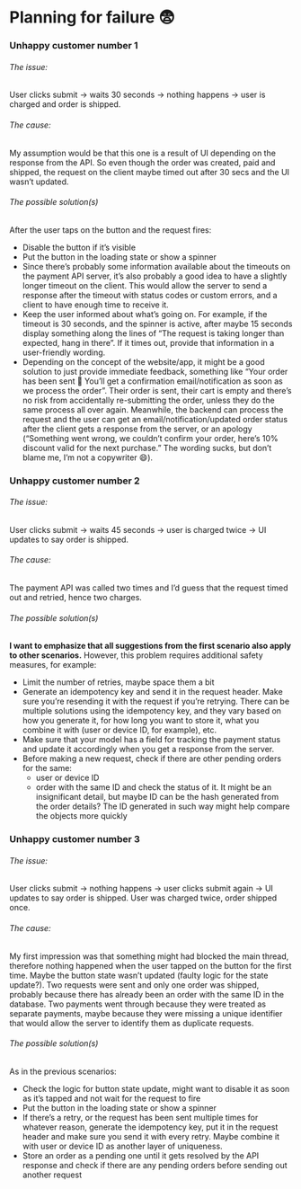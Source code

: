 # Planning for failure 😨

### Unhappy customer number 1
###### The issue:
User clicks submit -> waits 30 seconds -> nothing happens -> user is charged and
order is shipped.

###### The cause:
My assumption would be that this one is a result of UI depending on the response from the API. So even though the order was created, paid and shipped, the request on the client maybe timed out after 30 secs and the UI wasn’t updated. 

###### The possible solution(s)
After the user taps on the button and the request fires:
* Disable the button if it’s visible
* Put the button in the loading state or show a spinner
* Since there’s probably some information available about the timeouts on the payment API server, it’s also probably a good idea to have a slightly longer timeout on the client. This would allow the server to send a response after the timeout with status codes or custom errors, and a client to have enough time to receive it.
* Keep the user informed about what’s going on. For example, if the timeout is 30 seconds, and the spinner is active, after maybe 15 seconds display something along the lines of “The request is taking longer than expected, hang in there”. If it times out, provide that information in a user-friendly wording.
* Depending on the concept of the website/app, it might be a good solution to just provide immediate feedback, something like “Your order has been sent 🙌 You’ll get a confirmation email/notification as soon as we process the order”. Their order is sent, their cart is empty and there’s no risk from accidentally re-submitting the order, unless they do the same process all over again. Meanwhile, the backend can process the request and the user can get an email/notification/updated order status after the client gets a response from the server, or an apology (“Something went wrong, we couldn’t confirm your order, here’s 10% discount valid for the next purchase.” The wording sucks, but don’t blame me, I’m not a copywriter 😄). 
### Unhappy customer number 2
###### The issue:
User clicks submit -> waits 45 seconds -> user is charged twice -> UI updates to say
order is shipped.

###### The cause:
The payment API was called two times and I’d guess that the request timed out and retried, hence two charges.

###### The possible solution(s)
**I want to emphasize that all suggestions from the first scenario also apply to other scenarios.** However, this problem requires additional safety measures, for example:
* Limit the number of retries, maybe space them a bit
* Generate an idempotency key and send it in the request header. Make sure you’re resending it with the request if you’re retrying. There can be multiple solutions using the idempotency key, and they vary based on how you generate it, for how long you want to store it, what you combine it with (user or device ID, for example), etc. 
* Make sure that your model has a field for tracking the payment status and update it accordingly when you get a response from the server.
* Before making a new request, check if there are other pending orders for the same:
  * user or device ID
  * order with the same ID and check the status of it. It might be an insignificant detail, but maybe ID can be the hash generated from the order details? The ID generated in such way might help compare the objects more quickly

### Unhappy customer number 3
###### The issue:
User clicks submit -> nothing happens -> user clicks submit again -> UI updates to
say order is shipped. User was charged twice, order shipped once.

###### The cause:
My first impression was that something might had blocked the main thread, therefore nothing happened when the user tapped on the button for the first time. Maybe the button state wasn’t updated (faulty logic for the state update?). Two requests were sent and only one order was shipped, probably because there has already been an order with the same ID in the database. Two payments went through because they were treated as separate payments, maybe because they were missing a unique identifier that would allow the server to identify them as duplicate requests.

###### The possible solution(s)
As in the previous scenarios:
* Check the logic for button state update, might want to disable it as soon as it’s tapped and not wait for the request to fire
* Put the button in the loading state or show a spinner
* If there’s a retry, or the request has been sent multiple times for whatever reason, generate the idempotency key, put it in the request header and make sure you send it with every retry. Maybe combine it with user or device ID as another layer of uniqueness.
* Store an order as a pending one until it gets resolved by the API response and check if there are any pending orders before sending out another request
